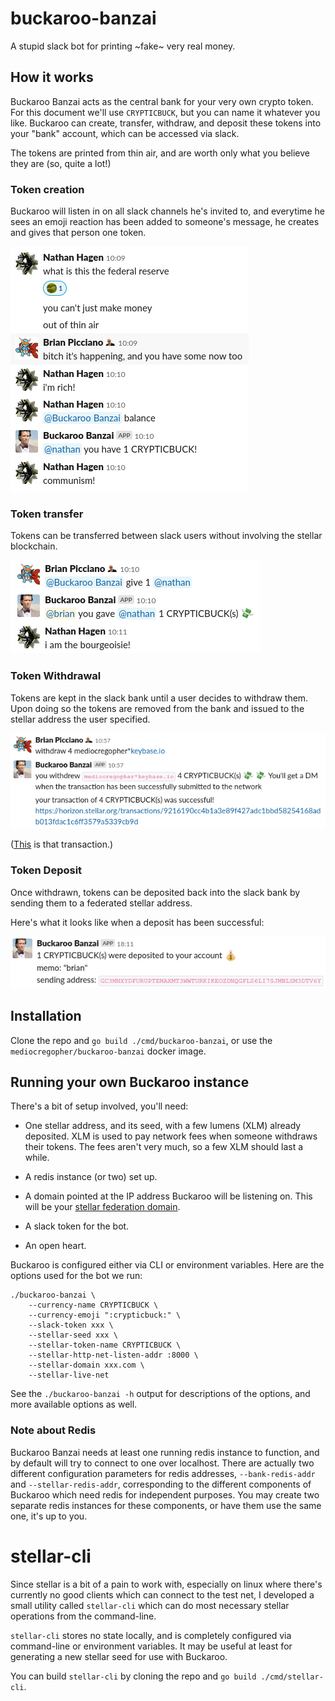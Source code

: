 # buckaroo-banzai

A stupid slack bot for printing ~fake~ very real money.

## How it works

Buckaroo Banzai acts as the central bank for your very own crypto token. For
this document we'll use `CRYPTICBUCK`, but you can name it whatever you like.
Buckaroo can create, transfer, withdraw, and deposit these tokens into your
"bank" account, which can be accessed via slack.

The tokens are printed from thin air, and are worth only what you believe they
are (so, quite a lot!)

### Token creation

Buckaroo will listen in on all slack channels he's invited to, and everytime he
sees an emoji reaction has been added to someone's message, he creates and gives
that person one token.

![The birth of a token](docs/img/creation.png?raw=true "The Birth of a Token")

### Token transfer

Tokens can be transferred between slack users without involving the stellar
blockchain.

![The transfer of a token](docs/img/transfer.png?raw=true "Token Transfer")

### Token Withdrawal

Tokens are kept in the slack bank until a user decides to withdraw them. Upon
doing so the tokens are removed from the bank and issued to the stellar address
the user specified.

![The withdrawal of some tokens](docs/img/withdrawal.png?raw=true "Token Withdrawal")

([This](https://horizon.stellar.org/transactions/9216190cc4b1a3e89f427adc1bbd58254168adb013fdac1c6ff3579a5339cb9d)
is that transaction.)

### Token Deposit

Once withdrawn, tokens can be deposited back into the slack bank by sending them
to a federated stellar address.

Here's what it looks like when a deposit has been successful:

![The deposit of a token](docs/img/deposit.png?raw=true "Token Deposit")

## Installation

Clone the repo and `go build ./cmd/buckaroo-banzai`, or use the
`mediocregopher/buckaroo-banzai` docker image.

## Running your own Buckaroo instance

There's a bit of setup involved, you'll need:

* One stellar address, and its seed, with a few lumens (XLM) already deposited.
  XLM is used to pay network fees when someone withdraws their tokens. The fees
  aren't very much, so a few XLM should last a while.

* A redis instance (or two) set up.

* A domain pointed at the IP address Buckaroo will be listening on. This will be
  your [stellar federation
  domain](https://www.stellar.org/developers/guides/concepts/federation.html).

* A slack token for the bot.

* An open heart.

Buckaroo is configured either via CLI or environment variables. Here are the
options used for the bot we run:

```
./buckaroo-banzai \
    --currency-name CRYPTICBUCK \
    --currency-emoji ":crypticbuck:" \
    --slack-token xxx \
    --stellar-seed xxx \
    --stellar-token-name CRYPTICBUCK \
    --stellar-http-net-listen-addr :8000 \
    --stellar-domain xxx.com \
    --stellar-live-net
```

See the `./buckaroo-banzai -h` output for descriptions of the options, and more
available options as well.

### Note about Redis

Buckaroo Banzai needs at least one running redis instance to function, and by
default will try to connect to one over localhost. There are actually two
different configuration parameters for redis addresses, `--bank-redis-addr` and
`--stellar-redis-addr`, corresponding to the different components of Buckaroo
which need redis for independent purposes. You may create two separate redis
instances for these components, or have them use the same one, it's up to you.

# stellar-cli

Since stellar is a bit of a pain to work with, especially on linux where there's
currently no good clients which can connect to the test net, I developed a small
utility called `stellar-cli` which can do most necessary stellar operations from
the command-line.

`stellar-cli` stores no state locally, and is completely configured via
command-line or environment variables. It may be useful at least for generating
a new stellar seed for use with Buckaroo.

You can build `stellar-cli` by cloning the repo and `go build
./cmd/stellar-cli`.
